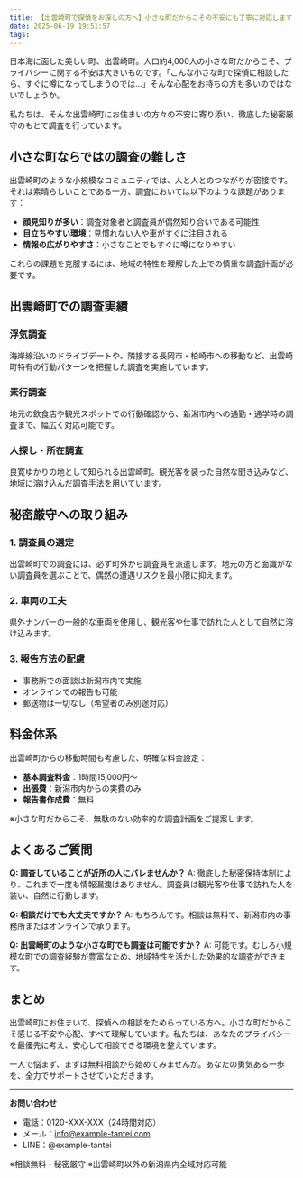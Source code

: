 ```yaml
---
title: 【出雲崎町で探偵をお探しの方へ】小さな町だからこその不安にも丁寧に対応します
date: 2025-06-19 19:51:57
tags:
---
```


日本海に面した美しい町、出雲崎町。人口約4,000人の小さな町だからこそ、プライバシーに関する不安は大きいものです。「こんな小さな町で探偵に相談したら、すぐに噂になってしまうのでは...」そんな心配をお持ちの方も多いのではないでしょうか。

私たちは、そんな出雲崎町にお住まいの方々の不安に寄り添い、徹底した秘密厳守のもとで調査を行っています。

## 小さな町ならではの調査の難しさ

出雲崎町のような小規模なコミュニティでは、人と人とのつながりが密接です。それは素晴らしいことである一方、調査においては以下のような課題があります：

- **顔見知りが多い**：調査対象者と調査員が偶然知り合いである可能性
- **目立ちやすい環境**：見慣れない人や車がすぐに注目される
- **情報の広がりやすさ**：小さなことでもすぐに噂になりやすい

これらの課題を克服するには、地域の特性を理解した上での慎重な調査計画が必要です。

## 出雲崎町での調査実績

### 浮気調査
海岸線沿いのドライブデートや、隣接する長岡市・柏崎市への移動など、出雲崎町特有の行動パターンを把握した調査を実施しています。

### 素行調査
地元の飲食店や観光スポットでの行動確認から、新潟市内への通勤・通学時の調査まで、幅広く対応可能です。

### 人探し・所在調査
良寛ゆかりの地として知られる出雲崎町。観光客を装った自然な聞き込みなど、地域に溶け込んだ調査手法を用いています。

## 秘密厳守への取り組み

### 1. 調査員の選定
出雲崎町での調査には、必ず町外から調査員を派遣します。地元の方と面識がない調査員を選ぶことで、偶然の遭遇リスクを最小限に抑えます。

### 2. 車両の工夫
県外ナンバーの一般的な車両を使用し、観光客や仕事で訪れた人として自然に溶け込みます。

### 3. 報告方法の配慮
- 事務所での面談は新潟市内で実施
- オンラインでの報告も可能
- 郵送物は一切なし（希望者のみ別途対応）

## 料金体系

出雲崎町からの移動時間も考慮した、明確な料金設定：

- **基本調査料金**：1時間15,000円〜
- **出張費**：新潟市内からの実費のみ
- **報告書作成費**：無料

※小さな町だからこそ、無駄のない効率的な調査計画をご提案します。

## よくあるご質問

**Q: 調査していることが近所の人にバレませんか？**
A: 徹底した秘密保持体制により、これまで一度も情報漏洩はありません。調査員は観光客や仕事で訪れた人を装い、自然に行動します。

**Q: 相談だけでも大丈夫ですか？**
A: もちろんです。相談は無料で、新潟市内の事務所またはオンラインで承ります。

**Q: 出雲崎町のような小さな町でも調査は可能ですか？**
A: 可能です。むしろ小規模な町での調査経験が豊富なため、地域特性を活かした効果的な調査ができます。

## まとめ

出雲崎町にお住まいで、探偵への相談をためらっている方へ。小さな町だからこそ感じる不安や心配、すべて理解しています。私たちは、あなたのプライバシーを最優先に考え、安心して相談できる環境を整えています。

一人で悩まず、まずは無料相談から始めてみませんか。あなたの勇気ある一歩を、全力でサポートさせていただきます。

---

**お問い合わせ**
- 電話：0120-XXX-XXX（24時間対応）
- メール：info@example-tantei.com
- LINE：@example-tantei

※相談無料・秘密厳守
※出雲崎町以外の新潟県内全域対応可能
